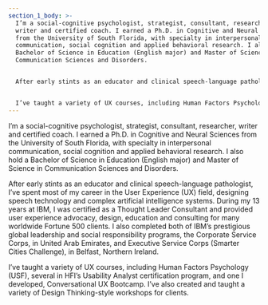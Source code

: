 ```yaml
---
section_1_body: >-
  I’m a social-cognitive psychologist, strategist, consultant, researcher,
  writer and certified coach. I earned a Ph.D. in Cognitive and Neural Sciences
  from the University of South Florida, with specialty in interpersonal
  communication, social cognition and applied behavioral research. I also hold a
  Bachelor of Science in Education (English major) and Master of Science in
  Communication Sciences and Disorders.


  After early stints as an educator and clinical speech-language pathologist, I’ve spent most of my career in the User Experience (UX) field, designing speech technology and complex artificial intelligence systems. During my 13 years at IBM, I was certified as a Thought Leader Consultant and provided user experience advocacy, design, education and consulting for many worldwide Fortune 500 clients. I also completed both of IBM’s prestigious global leadership and social responsibility programs, the Corporate Service Corps, in United Arab Emirates, and Executive Service Corps (Smarter Cities Challenge), in Belfast, Northern Ireland.


  I’ve taught a variety of UX courses, including Human Factors Psychology (USF), several in HFI’s Usability Analyst certification program, and one I developed, Conversational UX Bootcamp. I’ve also created and taught a variety of Design Thinking-style workshops for clients.
---
```

I’m a social-cognitive psychologist, strategist, consultant, researcher, writer and certified coach. I earned a Ph.D. in Cognitive and Neural Sciences from the University of South Florida, with specialty in interpersonal communication, social cognition and applied behavioral research. I also hold a Bachelor of Science in Education (English major) and Master of Science in Communication Sciences and Disorders.

After early stints as an educator and clinical speech-language pathologist, I’ve spent most of my career in the User Experience (UX) field, designing speech technology and complex artificial intelligence systems. During my 13 years at IBM, I was certified as a Thought Leader Consultant and provided user experience advocacy, design, education and consulting for many worldwide Fortune 500 clients. I also completed both of IBM’s prestigious global leadership and social responsibility programs, the Corporate Service Corps, in United Arab Emirates, and Executive Service Corps (Smarter Cities Challenge), in Belfast, Northern Ireland.

I’ve taught a variety of UX courses, including Human Factors Psychology (USF), several in HFI’s Usability Analyst certification program, and one I developed, Conversational UX Bootcamp. I’ve also created and taught a variety of Design Thinking-style workshops for clients.